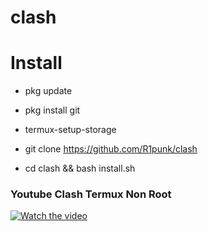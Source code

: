 # clash

# Install
- pkg update  

- pkg install git

- termux-setup-storage

- git clone https://github.com/R1punk/clash   

- cd clash && bash install.sh


### Youtube Clash Termux Non Root
[![Watch the video](https://i.ibb.co/74c2SGK/Screenshot-20220310-155911013.jpg)](https://youtu.be/Od_n5uq03W4) 
